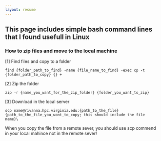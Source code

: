 ```yaml
---
layout: resume
---
```

## This page includes simple bash command lines that I found usefull in Linux

### How to zip files and move to the local machine

[1] Find files and copy to a folder
```
find {folder_path_to_find} -name {file_name_to_find} -exec cp -t {folder_path_to_copy} {} +
```

[2] Zip the folder
```
zip -r {name_you_want_for_the_zip_folder} {folder_you_want_to_zip}
```

[3] Download in the local server
```
scp name@rivanna.hpc.virginia.edu:{path_to_the_file} {path_to_the_file_you_want_to_copy; this should include the file name}\
```

When you copy the file from a remote sever, you should use scp commend in your local mahince not in the remote sever!
